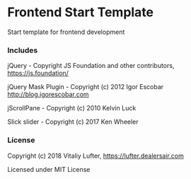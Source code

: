 # Frontend Start Template
Start template for frontend development

### Includes

jQuery - Copyright JS Foundation and other contributors, https://js.foundation/

jQuery Mask Plugin - Copyright (c) 2012 Igor Escobar http://blog.igorescobar.com

jScrollPane - Copyright (c) 2010 Kelvin Luck

Slick slider - Copyright (c) 2017 Ken Wheeler

### License

Copyright (c) 2018 Vitaliy Lufter, https://lufter.dealersair.com

Licensed under MIT License
